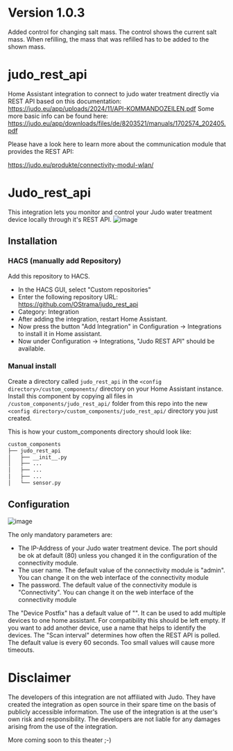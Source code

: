 # Version 1.0.3
Added control for changing salt mass. The control shows the current salt mass. When refilling, the mass that was refilled has to be added to the shown mass.

# judo_rest_api
Home Assistant integration to connect to judo water treatment directly via REST API based on this documentation:
https://judo.eu/app/uploads/2024/11/API-KOMMANDOZEILEN.pdf
Some more basic info can be found here: https://judo.eu/app/downloads/files/de/8203521/manuals/1702574_202405.pdf

Please have a look here to learn more about the communication module that provides the REST API:

https://judo.eu/produkte/connectivity-modul-wlan/

# Judo_rest_api

This integration lets you monitor and control your Judo water treatment device locally through it's REST API.
![image](https://github.com/user-attachments/assets/50a6e267-7844-46cf-a449-fa1fdc747504)





## Installation

### HACS (manually add Repository)

Add this repository to HACS.
* In the HACS GUI, select "Custom repositories"
* Enter the following repository URL: https://github.com/OStrama/judo_rest_api
* Category: Integration
* After adding the integration, restart Home Assistant.
* Now press the button "Add Integration" in Configuration -> Integrations to install it in Home assistant.
* Now under Configuration -> Integrations, "Judo REST API" should be available.

### Manual install

Create a directory called `judo_rest_api` in the `<config directory>/custom_components/` directory on your Home Assistant
instance. Install this component by copying all files in `/custom_components/judo_rest_api/` folder from this repo into the
new `<config directory>/custom_components/judo_rest_api/` directory you just created.

This is how your custom_components directory should look like:

```bash
custom_components
├── judo_rest_api
│   ├── __init__.py
│   ├── ...
│   ├── ...
│   ├── ...
│   └── sensor.py  
```
## Configuration
![image](https://github.com/user-attachments/assets/36f25cdd-d969-4b80-bdf8-bdedd86e57ad)


The only mandatory parameters are:
* The IP-Address of your Judo water treatment device. The port should be ok at default (80) unless you changed it in the configuration of the connectivity module.
* The user name. The default value of the connectivity module is "admin". You can change it on the web interface of the connectivity module
* The password. The default value of the connectivity module is "Connectivity". You can change it on the web interface of the connectivity module

The "Device Postfix" has a default value of "". It can be used to add multiple devices to one home assistant. For compatibility this should be left empty. If you want to add another device, use a name that helps to identify the devices.
The "Scan interval" determines how often the REST API is polled. The default value is every 60 seconds. Too small values will cause more timeouts.


# Disclaimer
The developers of this integration are not affiliated with Judo. They have created the integration as open source in their spare time on the basis of publicly accessible information. 
The use of the integration is at the user's own risk and responsibility. The developers are not liable for any damages arising from the use of the integration.


More coming soon to this theater ;-)
